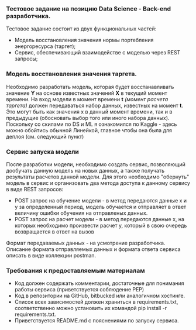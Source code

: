 ### Тестовое задание на позицию Data Science - Back-end разработчика.

Тестовое задание состоит из двух функциональных частей:

- Модель восстановления значения нормы портебления энергоресурса (таргет);
- Сервис, обеспечивающий взаимодействе с моделью через REST запросы;

### Модель восстановления значения таргета.

Необходимо разработать модель, которая будет восстанавливать значение **Y** на основе известных значений **X**  в текущий момент времени. На вход модели в момент времени **t** *(момент расчета таргета)* должен передаваться набор данных, известных на момент **t**. Это могут быть как значения x в данный момент времени, так и в предыдущие (обосновать выбор того или иного набора данных).
Поскольку со скилами по DS и ML я ознакомился по Kaggle - здесь можно обойтись обычной Линейкой, главное чтобы она была для деплоя (см. следующий пункт)

### Сервис запуска модели

После разработки модели, необходимо создать сервис, позволяющий дообучать данную модель на новых данных, а также получать результаты расчетов данной модели. 
Для этого необходимо "обернуть" модель в сервис и организовать два метода доступа к данному сервису в виде REST запросов:

- POST запрос на обучение модели - в метод передаются данные x и y за определенный период, модель обучается и отправляет в ответ величину ошибки обучения на отправленых данных.
- POST запрос на расчет модели - в метод передаются данные x, на которых необходимо произвести расчет y, который в свою очередь возвращается в ответ на вызов

Формат передаваемых данных - на усмотрение разработчика. Описание формата отправляемых данных и формата ответа сервиса описать в виде коллекции postman.

### Требования к предоставляемым материалам

- Код должен содержать комментарии, достаточные для понимания работы сервиса (приветствуется соблюдение PEP)
- Код в репозитории на GitHub, bitbucked или аналогичном хостинге.
- Список всех зависимостей должен храниться в requirements.txt, соответственно можно установить их командой pip install -r requirements.txt.
- Приветствуется README.md с пояснениями по запуску сервиса.

